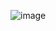 ![image](https://user-images.githubusercontent.com/5701304/116396582-da05c680-a825-11eb-827b-57e2bd39fd51.png)